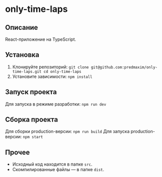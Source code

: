 # only-time-laps

## Описание

React-приложение на TypeScript.

## Установка

1. Клонируйте репозиторий: `git clone git@github.com:predmaxim/only-time-laps.git cd only-time-laps`
2. Установите зависимости: `npm install`

## Запуск проекта

Для запуска в режиме разработки: `npm run dev`

## Сборка проекта

Для сборки production-версии: `npm run build`
Для запуска production-версии: `npm start`

## Прочее

- Исходный код находится в папке `src`.
- Скомпилированные файлы — в папке `dist`.

